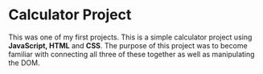 # Calculator Project

This was one of my first projects. This is a simple calculator project using **JavaScript, HTML** and **CSS**. 
The purpose of this project was to become familiar with connecting all three of these together as well as manipulating the DOM. 
